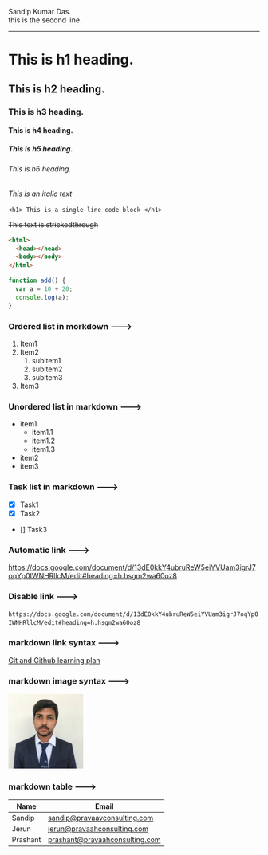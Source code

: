 <!--markdown tutorial-->

Sandip Kumar Das.  
this is the second line.

---

# This is h1 heading.

## This is h2 heading.

### This is h3 heading.

#### This is h4 heading.

##### This is h5 heading.

###### This is h6 heading.

_This is an italic text_

`<h1> This is a single line code block </h1>`

~~This text is strickedthrough~~

```html
<html>
  <head></head>
  <body></body>
</html>
```

```javascript
function add() {
  var a = 10 + 20;
  console.log(a);
}
```

### Ordered list in morkdown --->

1. Item1
2. Item2
   1. subitem1
   2. subitem2
   3. subitem3
3. Item3

### Unordered list in markdown --->

- item1
  - item1.1
  - item1.2
  - item1.3
- item2
- item3

### Task list in markdown --->

- [x] Task1
- [x] Task2
- [] Task3

### Automatic link --->

https://docs.google.com/document/d/13dE0kkY4ubruReW5eiYVUam3igrJ7oqYp0IWNHRllcM/edit#heading=h.hsgm2wa60oz8

### Disable link --->

`https://docs.google.com/document/d/13dE0kkY4ubruReW5eiYVUam3igrJ7oqYp0IWNHRllcM/edit#heading=h.hsgm2wa60oz8`

### markdown link syntax --->

<!--[title of the link](Actual link)-->

[Git and Github learning plan](https://docs.google.com/document/d/13dE0kkY4ubruReW5eiYVUam3igrJ7oqYp0IWNHRllcM/edit#heading=h.hsgm2wa60oz8)

### markdown image syntax --->

<!-- ![alternative text](image url) -->
<!-- ![profile](./images/collegephoto%20(1).jpg) -->
<img src="./images/collegephoto (1).jpg" width="150px" height="150px" title="profile image" />

### markdown table --->

| Name     | Email                          |
| -------- | ------------------------------ |
| Sandip   | sandip@pravaavconsulting.com   |
| Jerun    | jerun@pravaahconsulting.com    |
| Prashant | prashant@pravaahconsulting.com |
